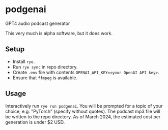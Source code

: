 # podgenai
GPT4 audio podcast generator

This very much is alpha software, but it does work.

## Setup
* Install `rye`.
* Run `rye sync` in repo directory.
* Create `.env` file with contents `OPENAI_API_KEY=<your OpenAI API key>`.
* Ensure that `ffmpeg` is available.

## Usage
Interactively run `rye run podgenai`. You will be prompted for a topic of your choice, e.g. "PyTorch" (specify without quotes).
The podcast mp3 file will be written to the repo directory. As of March 2024, the estimated cost per generation is under $2 USD.
